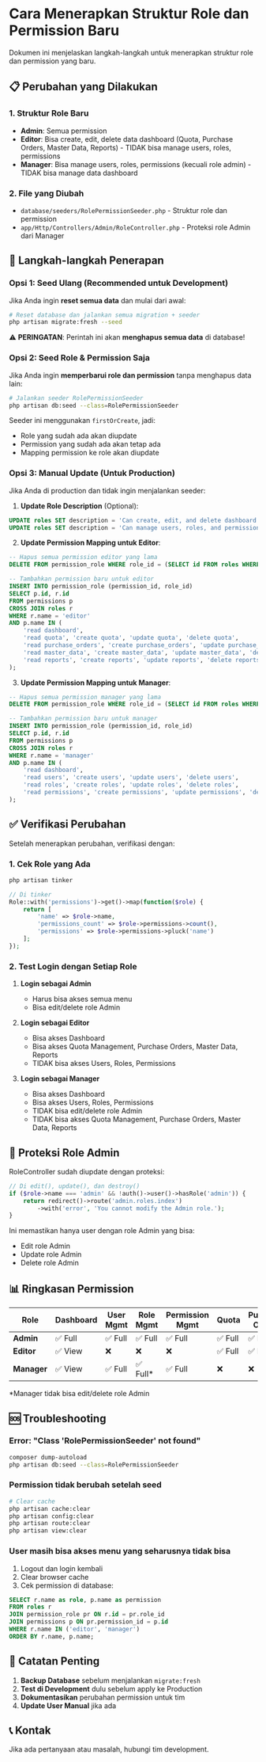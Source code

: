 # Cara Menerapkan Struktur Role dan Permission Baru

Dokumen ini menjelaskan langkah-langkah untuk menerapkan struktur role dan permission yang baru.

## 📋 Perubahan yang Dilakukan

### 1. **Struktur Role Baru**
- **Admin**: Semua permission
- **Editor**: Bisa create, edit, delete data dashboard (Quota, Purchase Orders, Master Data, Reports) - TIDAK bisa manage users, roles, permissions
- **Manager**: Bisa manage users, roles, permissions (kecuali role admin) - TIDAK bisa manage data dashboard

### 2. **File yang Diubah**
- `database/seeders/RolePermissionSeeder.php` - Struktur role dan permission
- `app/Http/Controllers/Admin/RoleController.php` - Proteksi role Admin dari Manager

## 🚀 Langkah-langkah Penerapan

### Opsi 1: Seed Ulang (Recommended untuk Development)

Jika Anda ingin **reset semua data** dan mulai dari awal:

```bash
# Reset database dan jalankan semua migration + seeder
php artisan migrate:fresh --seed
```

⚠️ **PERINGATAN**: Perintah ini akan **menghapus semua data** di database!

### Opsi 2: Seed Role & Permission Saja

Jika Anda ingin **memperbarui role dan permission** tanpa menghapus data lain:

```bash
# Jalankan seeder RolePermissionSeeder
php artisan db:seed --class=RolePermissionSeeder
```

Seeder ini menggunakan `firstOrCreate`, jadi:
- Role yang sudah ada akan diupdate
- Permission yang sudah ada akan tetap ada
- Mapping permission ke role akan diupdate

### Opsi 3: Manual Update (Untuk Production)

Jika Anda di production dan tidak ingin menjalankan seeder:

1. **Update Role Description** (Optional):
```sql
UPDATE roles SET description = 'Can create, edit, and delete dashboard data (Quota, Purchase Orders, Master Data, Reports)' WHERE name = 'editor';
UPDATE roles SET description = 'Can manage users, roles, and permissions (except admin role)' WHERE name = 'manager';
```

2. **Update Permission Mapping untuk Editor**:
```sql
-- Hapus semua permission editor yang lama
DELETE FROM permission_role WHERE role_id = (SELECT id FROM roles WHERE name = 'editor');

-- Tambahkan permission baru untuk editor
INSERT INTO permission_role (permission_id, role_id)
SELECT p.id, r.id
FROM permissions p
CROSS JOIN roles r
WHERE r.name = 'editor'
AND p.name IN (
    'read dashboard',
    'read quota', 'create quota', 'update quota', 'delete quota',
    'read purchase_orders', 'create purchase_orders', 'update purchase_orders', 'delete purchase_orders',
    'read master_data', 'create master_data', 'update master_data', 'delete master_data',
    'read reports', 'create reports', 'update reports', 'delete reports'
);
```

3. **Update Permission Mapping untuk Manager**:
```sql
-- Hapus semua permission manager yang lama
DELETE FROM permission_role WHERE role_id = (SELECT id FROM roles WHERE name = 'manager');

-- Tambahkan permission baru untuk manager
INSERT INTO permission_role (permission_id, role_id)
SELECT p.id, r.id
FROM permissions p
CROSS JOIN roles r
WHERE r.name = 'manager'
AND p.name IN (
    'read dashboard',
    'read users', 'create users', 'update users', 'delete users',
    'read roles', 'create roles', 'update roles', 'delete roles',
    'read permissions', 'create permissions', 'update permissions', 'delete permissions'
);
```

## ✅ Verifikasi Perubahan

Setelah menerapkan perubahan, verifikasi dengan:

### 1. Cek Role yang Ada
```bash
php artisan tinker
```

```php
// Di tinker
Role::with('permissions')->get()->map(function($role) {
    return [
        'name' => $role->name,
        'permissions_count' => $role->permissions->count(),
        'permissions' => $role->permissions->pluck('name')
    ];
});
```

### 2. Test Login dengan Setiap Role

1. **Login sebagai Admin**
   - Harus bisa akses semua menu
   - Bisa edit/delete role Admin

2. **Login sebagai Editor**
   - Bisa akses Dashboard
   - Bisa akses Quota Management, Purchase Orders, Master Data, Reports
   - TIDAK bisa akses Users, Roles, Permissions

3. **Login sebagai Manager**
   - Bisa akses Dashboard
   - Bisa akses Users, Roles, Permissions
   - TIDAK bisa edit/delete role Admin
   - TIDAK bisa akses Quota Management, Purchase Orders, Master Data, Reports

## 🔐 Proteksi Role Admin

RoleController sudah diupdate dengan proteksi:

```php
// Di edit(), update(), dan destroy()
if ($role->name === 'admin' && !auth()->user()->hasRole('admin')) {
    return redirect()->route('admin.roles.index')
        ->with('error', 'You cannot modify the Admin role.');
}
```

Ini memastikan hanya user dengan role Admin yang bisa:
- Edit role Admin
- Update role Admin
- Delete role Admin

## 📊 Ringkasan Permission

| Role | Dashboard | User Mgmt | Role Mgmt | Permission Mgmt | Quota | Purchase Orders | Master Data | Reports |
|------|-----------|-----------|-----------|-----------------|-------|-----------------|-------------|---------|
| **Admin** | ✅ Full | ✅ Full | ✅ Full | ✅ Full | ✅ Full | ✅ Full | ✅ Full | ✅ Full |
| **Editor** | ✅ View | ❌ | ❌ | ❌ | ✅ Full | ✅ Full | ✅ Full | ✅ Full |
| **Manager** | ✅ View | ✅ Full | ✅ Full* | ✅ Full | ❌ | ❌ | ❌ | ❌ |

*Manager tidak bisa edit/delete role Admin

## 🆘 Troubleshooting

### Error: "Class 'RolePermissionSeeder' not found"
```bash
composer dump-autoload
php artisan db:seed --class=RolePermissionSeeder
```

### Permission tidak berubah setelah seed
```bash
# Clear cache
php artisan cache:clear
php artisan config:clear
php artisan route:clear
php artisan view:clear
```

### User masih bisa akses menu yang seharusnya tidak bisa
1. Logout dan login kembali
2. Clear browser cache
3. Cek permission di database:
```sql
SELECT r.name as role, p.name as permission
FROM roles r
JOIN permission_role pr ON r.id = pr.role_id
JOIN permissions p ON pr.permission_id = p.id
WHERE r.name IN ('editor', 'manager')
ORDER BY r.name, p.name;
```

## 📝 Catatan Penting

1. **Backup Database** sebelum menjalankan `migrate:fresh`
2. **Test di Development** dulu sebelum apply ke Production
3. **Dokumentasikan** perubahan permission untuk tim
4. **Update User Manual** jika ada

## 📞 Kontak

Jika ada pertanyaan atau masalah, hubungi tim development.
